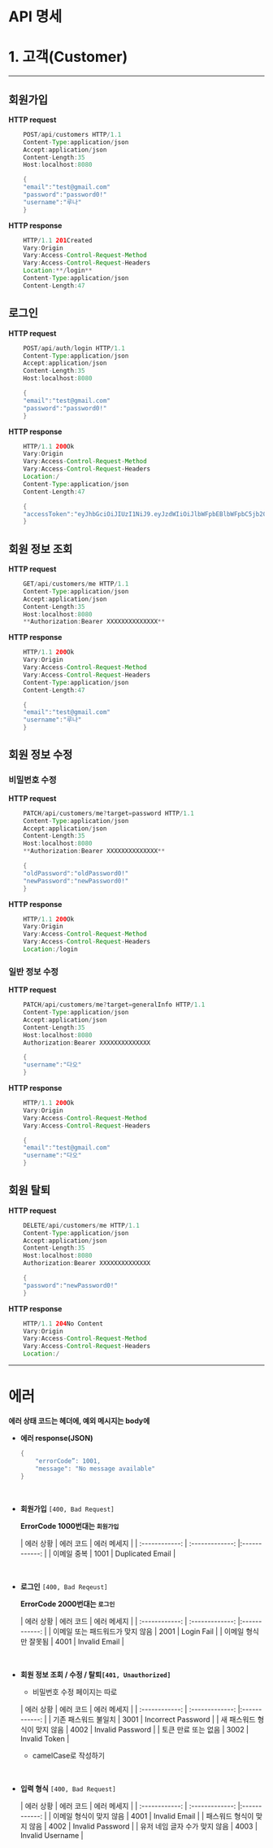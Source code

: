 # API 명세

# 1. 고객(Customer)

---

## 회원가입

**HTTP request**

```java
    POST/api/customers HTTP/1.1
    Content-Type:application/json
    Accept:application/json
    Content-Length:35
    Host:localhost:8080

    {
    "email":"test@gmail.com"
    "password":"password0!"
    "username":"루나"
    }
```

**HTTP response**

```java
    HTTP/1.1 201Created
    Vary:Origin
    Vary:Access-Control-Request-Method
    Vary:Access-Control-Request-Headers
    Location:**/login**
    Content-Type:application/json
    Content-Length:47
```

## 로그인

**HTTP request**

```java
    POST/api/auth/login HTTP/1.1
    Content-Type:application/json
    Accept:application/json
    Content-Length:35
    Host:localhost:8080

    {
    "email":"test@gmail.com"
    "password":"password0!"
    }
```

**HTTP response**

```java
    HTTP/1.1 200Ok
    Vary:Origin
    Vary:Access-Control-Request-Method
    Vary:Access-Control-Request-Headers
    Location:/
    Content-Type:application/json
    Content-Length:47

    {
    "accessToken":"eyJhbGciOiJIUzI1NiJ9.eyJzdWIiOiJlbWFpbEBlbWFpbC5jb20iLCJpYXQiOjE2NTQzMTEzMDIsImV4cCI6MTY1NDMxNDkwMn0.pvn__FNuQWXlyzImVDpGIIQ5-A8e7QS6f0dKiggk8cw"
    }
```

## 회원 정보 조회

**HTTP request**

```java
    GET/api/customers/me HTTP/1.1
    Content-Type:application/json
    Accept:application/json
    Content-Length:35
    Host:localhost:8080
    **Authorization:Bearer XXXXXXXXXXXXXX**
```

**HTTP response**

```java
    HTTP/1.1 200Ok
    Vary:Origin
    Vary:Access-Control-Request-Method
    Vary:Access-Control-Request-Headers
    Content-Type:application/json
    Content-Length:47

    {
    "email":"test@gmail.com"
    "username":"루나"
    }
```

## 회원 정보 수정

### 비밀번호 수정

**HTTP request**

```java
    PATCH/api/customers/me?target=password HTTP/1.1
    Content-Type:application/json
    Accept:application/json
    Content-Length:35
    Host:localhost:8080
    **Authorization:Bearer XXXXXXXXXXXXXX**

    {
    "oldPassword":"oldPassword0!"
    "newPassword":"newPassword0!"
    }
```

**HTTP response**

```java
    HTTP/1.1 200Ok
    Vary:Origin
    Vary:Access-Control-Request-Method
    Vary:Access-Control-Request-Headers
    Location:/login
```

### 일반 정보 수정

**HTTP request**

```java
    PATCH/api/customers/me?target=generalInfo HTTP/1.1
    Content-Type:application/json
    Accept:application/json
    Content-Length:35
    Host:localhost:8080
    Authorization:Bearer XXXXXXXXXXXXXX

    {
    "username":"다오"
    }
```

**HTTP response**

```java
    HTTP/1.1 200Ok
    Vary:Origin
    Vary:Access-Control-Request-Method
    Vary:Access-Control-Request-Headers

    {
    "email":"test@gmail.com"
    "username":"다오"
    }
```

## 회원 탈퇴

**HTTP request**

```java
    DELETE/api/customers/me HTTP/1.1
    Content-Type:application/json
    Accept:application/json
    Content-Length:35
    Host:localhost:8080
    Authorization:Bearer XXXXXXXXXXXXXX

    {
    "password":"newPassword0!"
    }
```

**HTTP response**

```java
    HTTP/1.1 204No Content
    Vary:Origin
    Vary:Access-Control-Request-Method
    Vary:Access-Control-Request-Headers
    Location:/
```

---

# 에러

**에러 상태 코드는 헤더에, 예외 메시지는 body에**

- **에러 response(JSON)**
    ```java
    {
        "errorCode”: 1001,
        "message": "No message available"
    }
    ```

  <br>
- **회원가입** `[400, Bad Request]`

  **ErrorCode 1000번대는 `회원가입`**

  | 에러 상황 | 에러 코드 | 에러 메세지 |
        | :------------: | :-------------: |:------------: |
  | 이메일 중복 | 1001  | Duplicated Email |

<br>

- **로그인** `[400, Bad Reqeust]`

  **ErrorCode 2000번대는 `로그인`**

  | 에러 상황 | 에러 코드 | 에러 메세지 |
        | :------------: | :-------------: |:------------: |
  | 이메일 또는 패드워드가 맞지 않음 | 2001  | Login Fail |
  | 이메일 형식만 잘못됨 | 4001  | Invalid Email |

<br>

- **회원 정보 조회 / 수정 / 탈퇴`[401, Unauthorized]`**
    - 비밀번호 수정 페이지는 따로

  | 에러 상황 | 에러 코드 | 에러 메세지 |
        | :------------: | :-------------: |:------------: |
  | 기존 패스워드 불일치 | 3001 | Incorrect Password |
  | 새 패스워드 형식이 맞지 않음 | 4002 | Invalid Password |
  | 토큰 만료 또는 없음 | 3002 | Invalid Token |

    - camelCase로 작성하기

<br>

- **입력 형식** `[400, Bad Request]`

  | 에러 상황 | 에러 코드 | 에러 메세지 |
        | :------------: | :-------------: |:------------: |
  | 이메일 형식이 맞지 않음 | 4001 | Invalid Email |
  | 패스워드 형식이 맞지 않음 | 4002 | Invalid Password |
  | 유저 네임 글자 수가 맞지 않음 | 4003 | Invalid Username |
    
